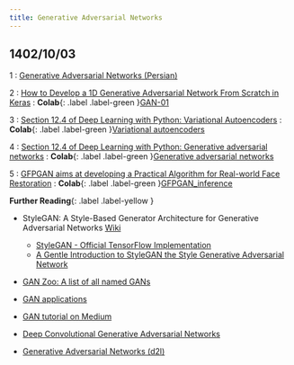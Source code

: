 ```yaml
---
title: Generative Adversarial Networks
---
```


## 1402/10/03

1
: [Generative Adversarial Networks (Persian)](https://howsam.org/generative-adversarial-network/)

2
: [How to Develop a 1D Generative Adversarial Network From Scratch in Keras](https://machinelearningmastery.com/how-to-develop-a-generative-adversarial-network-for-a-1-dimensional-function-from-scratch-in-keras/)
    : **Colab**{: .label .label-green }[GAN-01](https://colab.research.google.com/github/fum-cs/dl/blob/main/code/GAN/GAN-01.ipynb)

3
: [Section 12.4 of Deep Learning with Python: Variational Autoencoders](https://fumdrive.um.ac.ir/index.php/s/tbdbtwzCkqbMoGD)
    : **Colab**{: .label .label-green }[Variational autoencoders](https://colab.research.google.com/github/fchollet/deep-learning-with-python-notebooks/blob/master/chapter12_part04_variational-autoencoders.ipynb)

4
: [Section 12.4 of Deep Learning with Python: Generative adversarial networks](https://fumdrive.um.ac.ir/index.php/s/tbdbtwzCkqbMoGD)
    : **Colab**{: .label .label-green }[Generative adversarial networks](https://colab.research.google.com/github/fchollet/deep-learning-with-python-notebooks/blob/master/chapter12_part05_gans.ipynb)

5
: [GFPGAN aims at developing a Practical Algorithm for Real-world Face Restoration](https://github.com/TencentARC/GFPGAN)
    : **Colab**{: .label .label-green }[GFPGAN_inference](https://colab.research.google.com/github/fum-cs/dl/blob/main/code/GAN/GFPGAN_inference.ipynb)

**Further Reading**{: .label .label-yellow }

* StyleGAN: A Style-Based Generator Architecture for Generative Adversarial Networks [Wiki](https://en.wikipedia.org/wiki/StyleGAN)
    - [StyleGAN - Official TensorFlow Implementation](https://github.com/NVlabs/stylegan)
    - [A Gentle Introduction to StyleGAN the Style Generative Adversarial Network](https://machinelearningmastery.com/introduction-to-style-generative-adversarial-network-stylegan/)

* [GAN Zoo: A list of all named GANs](https://github.com/hindupuravinash/the-gan-zoo)

* [GAN applications](https://github.com/nashory/gans-awesome-applications)

* [GAN tutorial on Medium](https://github.com/mpstewart1/GAN-Tutorial)

* [Deep Convolutional Generative Adversarial Networks](https://d2l.ai/chapter_generative-adversarial-networks/dcgan.html)

* [Generative Adversarial Networks (d2l)](https://d2l.ai/chapter_generative-adversarial-networks/index.html)

<!-- **Paper**{: .label .label-blue }[arxiv: Generating Infinite-Resolution Texture using GANs with Patch-by-Patch Paradigm](https://arxiv.org/pdf/2309.02340.pdf)
    - [github](https://github.com/ai4netzero/Infinite_Texture_GANs) -->
